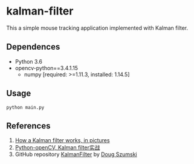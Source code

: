# kalman-filter

This a simple mouse tracking application implemented with Kalman filter.

## Dependences

- Python 3.6
- opencv-python==3.4.1.15
  - numpy [required: >=1.11.3, installed: 1.14.5]

## Usage

```shell
python main.py
```

## References

1. [How a Kalman filter works, in pictures](http://www.bzarg.com/p/how-a-kalman-filter-works-in-pictures/)
2. [Python-openCV, Kalman filter实战](http://www.bzarg.com/p/how-a-kalman-filter-works-in-pictures/)
3. GitHub repository [KalmanFilter](https://github.com/dougszumski/KalmanFilter) by [Doug Szumski](https://github.com/dougszumski)